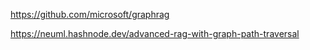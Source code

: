 https://github.com/microsoft/graphrag

https://neuml.hashnode.dev/advanced-rag-with-graph-path-traversal